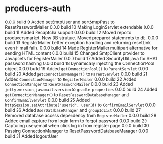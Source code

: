 # producers-auth

0.0.0 build 9 Added setSmtpUser and sertSmtpPass to ResetPasswordMailer
0.0.0 build 10 Making LoginServlet extendable
0.0.0 build 11 Added Recaptcha support
0.0.0 build 12 Moved repo to producersmarket. New DB struture. Moved prepared statements to db.
0.0.0 build 13 RegisterMailer better exception handling and returning resetLink even if mail fails.
0.0.0 build 14 Made RegisterMailer multipart alternative for sending HTML content
0.0.0 build 15 Changed SmtpClient provider to Javapoets for RegisterMailer
0.0.0 build 17 Added SecurityUtil.java for SHA1 password hashing
0.0.0 build 18 Dynamically injecting the ConnectionPool object
0.0.0 build 19 Added `getConnectionPool()` to `ParentServlet`
0.0.0 build 20 Added `getConnectionManager()` to `ParentServlet`
0.0.0 build 21 Added `ConnectionManager` to `RegisterMailer`
0.0.0 build 22 Added `ConnectionManager` to `ResetPasswordMailer`
0.0.0 build 23 Added `jetty.version`, `javamail.version` to `gradle.properties`
0.0.0 build 24 Added `getConnectionManager()` to `ResetPasswordDatabaseManager` and `ConfirmEmailServlet`
0.0.0 build 25 Added `httpSession.setAttribute("userId", userId)` to `ConfirmEmailServlet`
0.0.0 build 26 Added `UserDatabaseManager` and `groupIdList`
0.0.0 build 27 Removed database access dependency from `RegisterMailer`
0.0.0 build 28 Added email capture from login form to forgot password
0.0.0 build 29 Capturing user/email when click log in from register page
0.0.0 build 30 Passing ConnectionManager to ResetPasswordDatabaseManager
0.0.0 build 31 Added logoutUser
